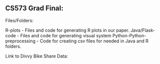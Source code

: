 CS573 Grad Final:
---

Files/Folders:

R-plots - Files and code for generating R plots in our paper.
Java/Flask-code - Files and code for generating visual system
Python-Python-preprocessing - Code for creating csv files for needed in Java and R folders. 

Link to Divvy Bike Share Data: 



